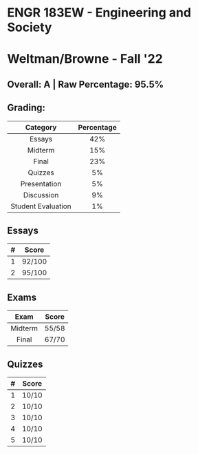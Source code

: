 # ENGR 183EW - Engineering and Society

# Weltman/Browne - Fall '22

## Overall: A | Raw Percentage: 95.5%

## Grading:

|      Category      | Percentage |
| :----------------: | :--------: |
|       Essays       |    42%     |
|      Midterm       |    15%     |
|       Final        |    23%     |
|      Quizzes       |     5%     |
|    Presentation    |     5%     |
|     Discussion     |     9%     |
| Student Evaluation |     1%     |

## Essays

|  #   | Score  |
| :--: | :----: |
|  1   | 92/100 |
|  2   | 95/100 |

## Exams

|  Exam   | Score |
| :-----: | :---: |
| Midterm | 55/58 |
|  Final  | 67/70 |

## Quizzes

|  #   | Score |
| :--: | :---: |
|  1   | 10/10 |
|  2   | 10/10 |
|  3   | 10/10 |
|  4   | 10/10 |
|  5   | 10/10 |
